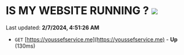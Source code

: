# IS MY WEBSITE RUNNING ? [![](https://img.shields.io/static/v1?label=Sponsor&message=%E2%9D%A4&logo=GitHub&color=%23fe8e86)](https://github.com/sponsors/<username>)

Last updated: **2/7/2024, 4:51:26 AM**

- `GET` [https://youssefservice.me](https://youssefservice.me) - **Up** (130ms)
